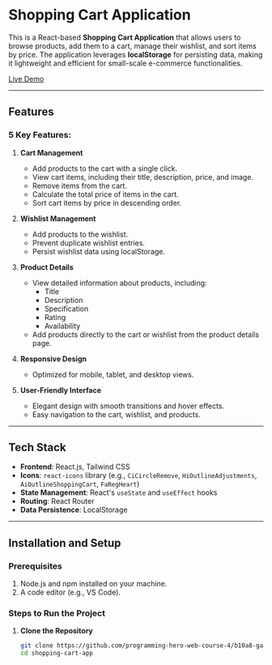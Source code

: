 # **Shopping Cart Application**

This is a React-based **Shopping Cart Application** that allows users to browse products, add them to a cart, manage their wishlist, and sort items by price. The application leverages **localStorage** for persisting data, making it lightweight and efficient for small-scale e-commerce functionalities.

[Live Demo](https://techtor.netlify.app/) <!-- Replace with your live demo link -->

---

## **Features**

### **5 Key Features:**

1. **Cart Management**

   - Add products to the cart with a single click.
   - View cart items, including their title, description, price, and image.
   - Remove items from the cart.
   - Calculate the total price of items in the cart.
   - Sort cart items by price in descending order.

2. **Wishlist Management**

   - Add products to the wishlist.
   - Prevent duplicate wishlist entries.
   - Persist wishlist data using localStorage.

3. **Product Details**

   - View detailed information about products, including:
     - Title
     - Description
     - Specification
     - Rating
     - Availability
   - Add products directly to the cart or wishlist from the product details page.

4. **Responsive Design**

   - Optimized for mobile, tablet, and desktop views.

5. **User-Friendly Interface**
   - Elegant design with smooth transitions and hover effects.
   - Easy navigation to the cart, wishlist, and products.

---

## **Tech Stack**

- **Frontend**: React.js, Tailwind CSS
- **Icons**: `react-icons` library (e.g., `CiCircleRemove`, `HiOutlineAdjustments`, `AiOutlineShoppingCart`, `FaRegHeart`)
- **State Management**: React's `useState` and `useEffect` hooks
- **Routing**: React Router
- **Data Persistence**: LocalStorage

---

## **Installation and Setup**

### **Prerequisites**

1. Node.js and npm installed on your machine.
2. A code editor (e.g., VS Code).

### **Steps to Run the Project**

1. **Clone the Repository**
   ```bash
   git clone https://github.com/programming-hero-web-course-4/b10a8-gadget-heaven-FardinMahadi.git
   cd shopping-cart-app
   ```
